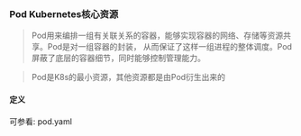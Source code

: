 ### Pod Kubernetes核心资源
> Pod用来编排一组有关联关系的容器，能够实现容器的网络、存储等资源共享。Pod是对一组容器的封装，
> 从而保证了这样一组进程的整体调度。Pod屏蔽了底层的容器细节，同时能够控制管理能力。
> 

> Pod是K8s的最小资源，其他资源都是由Pod衍生出来的
> 

#### 定义
可参看: pod.yaml